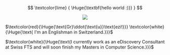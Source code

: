 $$
\textcolor{lime}
{
  \Huge{\textbf{hello world :)}}
}
$$
<p align="center">
  <img src="https://github.com/danielj0nes/danielj0nes/blob/master/gol_trefoil_knot.gif">
</p>

$\textcolor{red}{\Huge{\text{Gr}\ddot{\text{u}}\text{ezi!}}} \textcolor{white}{\Huge{\text{ I'm an Englishman in Switzerland.}}}$

$\textcolor{white}{\Huge{\text{I currently work as an eDiscovery Consultant at Swiss FTS and will soon finish my Masters in Computer Science.}}}$
